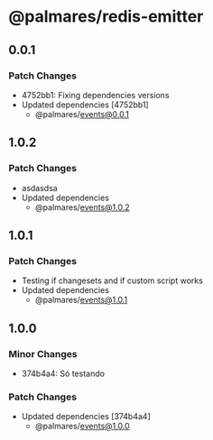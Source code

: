 # @palmares/redis-emitter

## 0.0.1

### Patch Changes

- 4752bb1: Fixing dependencies versions
- Updated dependencies [4752bb1]
  - @palmares/events@0.0.1

## 1.0.2

### Patch Changes

- asdasdsa
- Updated dependencies
  - @palmares/events@1.0.2

## 1.0.1

### Patch Changes

- Testing if changesets and if custom script works
- Updated dependencies
  - @palmares/events@1.0.1

## 1.0.0

### Minor Changes

- 374b4a4: Só testando

### Patch Changes

- Updated dependencies [374b4a4]
  - @palmares/events@1.0.0
